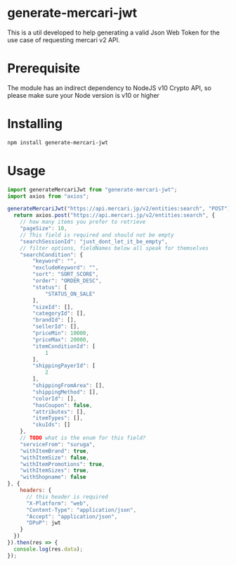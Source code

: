 # generate-mercari-jwt

This is a util developed to help generating a valid Json Web Token for the use case of requesting mercari v2 API.

# Prerequisite

The module has an indirect dependency to NodeJS v10 Crypto API, so please make sure your Node version is v10 or higher

# Installing

``` bash
npm install generate-mercari-jwt
```

# Usage

``` javascript
import generateMercariJwt from "generate-mercari-jwt";
import axios from "axios";

generateMercariJwt("https://api.mercari.jp/v2/entities:search", "POST").then((jwt) => {
  return axios.post("https://api.mercari.jp/v2/entities:search", {
    // how many items you prefer to retrieve
    "pageSize": 10,
    // This field is required and should not be empty
    "searchSessionId": "just_dont_let_it_be_empty",
    // filter options, fieldNames below all speak for themselves
    "searchCondition": {
        "keyword": "",
        "excludeKeyword": "",
        "sort": "SORT_SCORE",
        "order": "ORDER_DESC",
        "status": [
            "STATUS_ON_SALE"
        ],
        "sizeId": [],
        "categoryId": [],
        "brandId": [],
        "sellerId": [],
        "priceMin": 10000,
        "priceMax": 20000,
        "itemConditionId": [
            1
        ],
        "shippingPayerId": [
            2
        ],
        "shippingFromArea": [],
        "shippingMethod": [],
        "colorId": [],
        "hasCoupon": false,
        "attributes": [],
        "itemTypes": [],
        "skuIds": []
    },
    // TODO what is the enum for this field?
    "serviceFrom": "suruga",
    "withItemBrand": true,
    "withItemSize": false,
    "withItemPromotions": true,
    "withItemSizes": true,
    "withShopname": false
}, {
    headers: {
      // this header is required
      "X-Platform": "web",
      "Content-Type": "application/json",
      "Accept": "application/json",
      "DPoP": jwt
    }
  })
}).then(res => {
  console.log(res.data);
});
```
